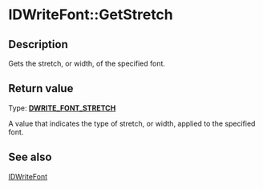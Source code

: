 # IDWriteFont::GetStretch

## Description

 Gets the stretch, or width, of the specified font.

## Return value

Type: **[DWRITE_FONT_STRETCH](https://learn.microsoft.com/windows/win32/api/dwrite/ne-dwrite-dwrite_font_stretch)**

A value that indicates the type of stretch, or width, applied to the specified font.

## See also

[IDWriteFont](https://learn.microsoft.com/windows/win32/api/dwrite/nn-dwrite-idwritefont)